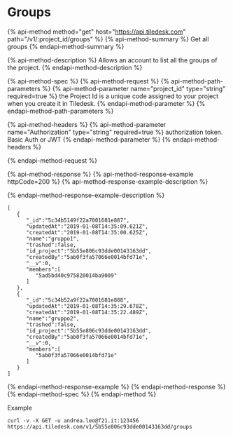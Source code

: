 # Groups



{% api-method method="get" host="https://api.tiledesk.com" path="/v1/:project\_id/groups" %}
{% api-method-summary %}
Get all groups
{% endapi-method-summary %}

{% api-method-description %}
Allows an account to list all the groups of the project.
{% endapi-method-description %}

{% api-method-spec %}
{% api-method-request %}
{% api-method-path-parameters %}
{% api-method-parameter name="project\_id" type="string" required=true %}
the Project Id is a unique code assigned to your project when you create it in Tiledesk.
{% endapi-method-parameter %}
{% endapi-method-path-parameters %}

{% api-method-headers %}
{% api-method-parameter name="Authorization" type="string" required=true %}
authorization token. Basic Auth or JWT
{% endapi-method-parameter %}
{% endapi-method-headers %}

{% endapi-method-request %}

{% api-method-response %}
{% api-method-response-example httpCode=200 %}
{% api-method-response-example-description %}

{% endapi-method-response-example-description %}

```text
[
   {
      "_id":"5c34b5149f22a7001681e887",
      "updatedAt":"2019-01-08T14:35:09.621Z",
      "createdAt":"2019-01-08T14:35:00.625Z",
      "name":"gruppo1",
      "trashed":false,
      "id_project":"5b55e806c93dde00143163dd",
      "createdBy":"5ab0f3fa57066e0014bfd71e",
      "__v":0,
      "members":[
         "5ad5bd40c975820014ba9009"
      ]
   },
   {
      "_id":"5c34b52a9f22a7001681e888",
      "updatedAt":"2019-01-08T14:35:29.678Z",
      "createdAt":"2019-01-08T14:35:22.489Z",
      "name":"gruppo2",
      "trashed":false,
      "id_project":"5b55e806c93dde00143163dd",
      "createdBy":"5ab0f3fa57066e0014bfd71e",
      "__v":0,
      "members":[
         "5ab0f3fa57066e0014bfd71e"
      ]
   }
]
```
{% endapi-method-response-example %}
{% endapi-method-response %}
{% endapi-method-spec %}
{% endapi-method %}

Example

```text
curl -v -X GET -u andrea.leo@f21.it:123456 https://api.tiledesk.com/v1/5b55e806c93dde00143163dd/groups
```

